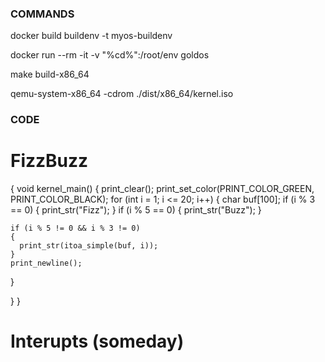 ### COMMANDS ###

docker build buildenv -t myos-buildenv

docker run --rm -it -v "%cd%":/root/env goldos

make build-x86_64

qemu-system-x86_64 -cdrom ./dist/x86_64/kernel.iso

### CODE ###

# FizzBuzz
{
void kernel_main()
{
  print_clear();
  print_set_color(PRINT_COLOR_GREEN, PRINT_COLOR_BLACK);
  for (int i = 1; i <= 20; i++)
  {
    char buf[100];
    if (i % 3 == 0)
    {
      print_str("Fizz");
    }
    if (i % 5 == 0)
    {
      print_str("Buzz");
    }

    if (i % 5 != 0 && i % 3 != 0)
    {
      print_str(itoa_simple(buf, i));
    }
    print_newline();
  }

}
}

# Interupts (someday)